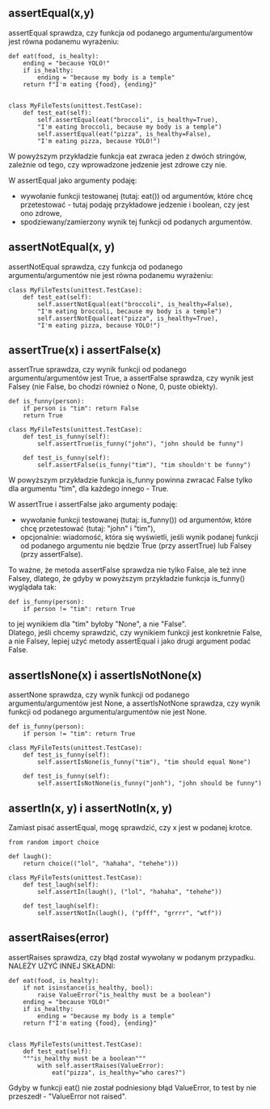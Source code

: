 ## assertEqual(x,y)  
assertEqual sprawdza, czy funkcja od podanego argumentu/argumentów jest równa podanemu wyrażeniu:  
  
```
def eat(food, is_healty):
    ending = "because YOLO!"
    if is_healthy:
        ending = "because my body is a temple"
    return f"I'm eating {food}, {ending}"
    

class MyFileTests(unittest.TestCase):
    def test_eat(self):
        self.assertEqual(eat("broccoli", is_healthy=True),
        "I'm eating broccoli, because my body is a temple")
        self.assertEqual(eat("pizza", is_healthy=False),
        "I'm eating pizza, because YOLO!")
```
  
W powyższym przykładzie funkcja eat zwraca jeden z dwóch stringów, zależnie od tego, czy wprowadzone jedzenie jest zdrowe czy nie.
  
W assertEqual jako argumenty podaję:   
- wywołanie funkcji testowanej (tutaj: eat()) od argumentów, które chcę przetestować - tutaj podaję przykładowe jedzenie i boolean, czy jest ono zdrowe,  
- spodziewany/zamierzony wynik tej funkcji od podanych argumentów.  
  
  
## assertNotEqual(x, y)  
assertNotEqual sprawdza, czy funkcja od podanego argumentu/argumentów nie jest równa podanemu wyrażeniu:  
  
```
class MyFileTests(unittest.TestCase):
    def test_eat(self):
        self.assertNotEqual(eat("broccoli", is_healthy=False),
        "I'm eating broccoli, because my body is a temple")
        self.assertNotEqual(eat("pizza", is_healthy=True),
        "I'm eating pizza, because YOLO!")
```
  
## assertTrue(x) i assertFalse(x)   
assertTrue sprawdza, czy wynik funkcji od podanego argumentu/argumentów jest True, a assertFalse sprawdza, czy wynik jest Falsey (nie False, bo chodzi również o None, 0, puste obiekty).  
  
```
def is_funny(person):
    if person is "tim": return False
    return True  
    
class MyFileTests(unittest.TestCase):
    def test_is_funny(self):
        self.assertTrue(is_funny("john"), "john should be funny")
    
    def test_is_funny(self):
        self.assertFalse(is_funny("tim"), "tim shouldn't be funny")
```
  
W powyższym przykładzie funkcja is_funny powinna zwracać False tylko dla argumentu "tim", dla każdego innego - True.  
      
W assertTrue i assertFalse jako argumenty podaję:  
- wywołanie funkcji testowanej (tutaj: is_funny()) od argumentów, które chcę przetestować (tutaj: "john" i "tim"),  
- opcjonalnie: wiadomość, która się wyświetli, jeśli wynik podanej funkcji od podanego argumentu nie będzie True (przy assertTrue) lub Falsey (przy assertFalse).  
  
To ważne, że metoda assertFalse sprawdza nie tylko False, ale też inne Falsey, dlatego, że gdyby w powyższym przykładzie funkcja is_funny() wyglądała tak:  

```
def is_funny(person):
    if person != "tim": return True
```
to jej wynikiem dla "tim" byłoby "None", a nie "False".  
Dlatego, jeśli chcemy sprawdzić, czy wynikiem funkcji jest konkretnie False, a nie Falsey, lepiej użyć metody assertEqual i jako drugi argument podać False.  

## assertIsNone(x) i assertIsNotNone(x)  
assertNone sprawdza, czy wynik funkcji od podanego argumentu/argumentów jest None, a assertIsNotNone sprawdza, czy wynik funkcji od podanego argumentu/argumentów nie jest None.  

```
def is_funny(person):
    if person != "tim": return True

class MyFileTests(unittest.TestCase):
    def test_is_funny(self):
        self.assertIsNone(is_funny("tim"), "tim should equal None")
    
    def test_is_funny(self):
        self.assertIsNotNone(is_funny("jonh"), "john should be funny")
```
  
## assertIn(x, y) i assertNotIn(x, y)  
Zamiast pisać assertEqual, mogę sprawdzić, czy x jest w podanej krotce.  
  
```
from random import choice

def laugh():
    return choice(("lol", "hahaha", "tehehe")))

class MyFileTests(unittest.TestCase):
    def test_laugh(self):
        self.assertIn(laugh(), ("lol", "hahaha", "tehehe"))
        
    def test_laugh(self):
        self.assertNotIn(laugh(), ("pfff", "grrrr", "wtf"))
```

## assertRaises(error)  
assertRaises sprawdza, czy błąd został wywołany w podanym przypadku.  
NALEŻY UŻYĆ INNEJ SKŁADNI:

```
def eat(food, is_healty):
    if not isinstance(is_healthy, bool):
        raise ValueError("is_healthy must be a boolean")
    ending = "because YOLO!"
    if is_healthy:
        ending = "because my body is a temple"
    return f"I'm eating {food}, {ending}"
    

class MyFileTests(unittest.TestCase):
    def test_eat(self):
    """is_healthy must be a boolean"""
        with self.assertRaises(ValueError):
            eat("pizza", is_healthy="who cares?")
```
Gdyby w funkcji eat() nie został podniesiony błąd ValueError, to test by nie przeszedł - "ValueError not raised".
